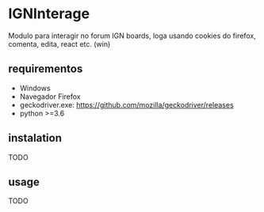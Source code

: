# IGNInterage
Modulo para interagir no forum IGN boards, loga usando cookies do firefox, comenta, edita, react etc. (win)

## requirementos
- Windows
- Navegador Firefox
- geckodriver.exe: https://github.com/mozilla/geckodriver/releases
- python >=3.6

## instalation
   TODO

## usage
   TODO
